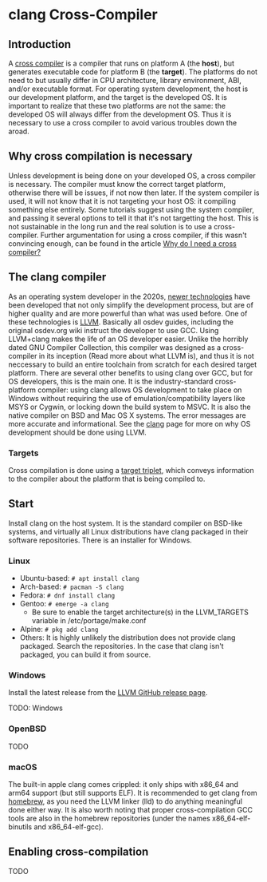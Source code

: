 # clang Cross-Compiler

## Introduction

A [cross compiler](https://en.wikipedia.org/wiki/Cross_compiler) is a compiler that runs on platform A (the **host**), but generates executable code for platform B (the **target**). The platforms do not need to but usually differ in CPU architecture, library environment, ABI, and/or executable format. For operating system development, the host is our development platform, and the target is the developed OS. It is important to realize that these two platforms are not the same: the developed OS will always differ from the development OS. Thus it is necessary to use a cross compiler to avoid various troubles down the aroad.

## Why cross compilation is necessary

Unless development is being done on your developed OS, a cross compiler is necessary. The compiler must know the correct target platform, otherwise there will be issues, if not now then later. If the system compiler is used, it will not know that it is not targeting your host OS: it compiling something else entirely. Some tutorials suggest using the system compiler, and passing it several options to tell it that it's not targetting the host. This is not sustainable in the long run and the real solution is to use a cross-compiler. Further argumentation for using a cross compiler, if this wasn't convincing enough, can be found in the article [Why do I need a cross compiler?](Cross_Compiler.md)

## The clang compiler

As an operating system developer in the 2020s, [newer technologies](../Modern/time_travel.md) have been developed that not only simplify the development process, but are of higher quality and are more powerful than what was used before. One of these technologies is [LLVM](https://llvm.org/). Basically all osdev guides, including the original osdev.org wiki instruct the developer to use GCC. Using LLVM+clang makes the life of an OS developer easier. Unlike the horribly dated GNU Compiler Collection, this compiler was designed as a cross-compiler in its inception (Read more about what LLVM is), and thus it is not neccessary to build an entire toolchain from scratch for each desired target platform. There are several other benefits to using clang over GCC, but for OS developers, this is the main one. It is the industry-standard cross-platform compiler: using clang allows OS development to take place on Windows without requiring the use of emulation/compatibility layers like MSYS or Cygwin, or locking down the build system to MSVC. It is also the native compiler on BSD and Mac OS X systems. The error messages are more accurate and informational. See the [clang](../Compilers/clang.md) page for more on why OS development should be done using LLVM.

### Targets
Cross compilation is done using a [target triplet](Target_Triplet.md), which conveys information to the compiler about the platform that is being compiled to.

## Start

Install clang on the host system. It is the standard compiler on BSD-like systems, and virtually all Linux distributions have clang packaged in their software repositories. There is an installer for Windows.

### Linux

* Ubuntu-based: `# apt install clang`
* Arch-based: `# pacman -S clang`
* Fedora: `# dnf install clang`
* Gentoo: `# emerge -a clang`
  - Be sure to enable the target architecture(s) in the LLVM_TARGETS variable in /etc/portage/make.conf
* Alpine: `# pkg add clang`
* Others: It is highly unlikely the distribution does not provide clang packaged. Search the repositories. In the case that clang isn't packaged, you can build it from source.

### Windows
Install the latest release from the [LLVM GitHub release page](https://github.com/llvm/llvm-project/releases).

TODO: Windows

### OpenBSD

TODO

### macOS

The built-in apple clang comes crippled: it only ships with x86_64 and arm64 support (but still supports ELF). It is recommended to get clang from [homebrew](https://brew.sh/), as you need the LLVM linker (lld) to do anything meaningful done either way. It is also worth noting that proper cross-compilation GCC tools are also in the homebrew repositories (under the names x86_64-elf-binutils and x86_64-elf-gcc).

## Enabling cross-compilation

TODO

